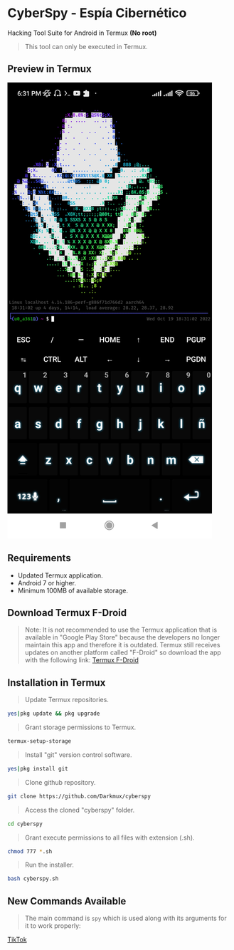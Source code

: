 # CyberSpy - Espía Cibernético
Hacking Tool Suite for Android in Termux **(No root)**
> This tool can only be executed in Termux.
## Preview in Termux
![CyberSpy](https://github.com/Darkmux/cyberspy/blob/main/images/CyberSpy.png)
## Requirements
* Updated Termux application.
* Android 7 or higher.
* Minimum 100MB of available storage.
## Download Termux F-Droid
> Note: It is not recommended to use the Termux application that is available in "Google Play Store" because the developers no longer maintain this app and therefore it is outdated.  Termux still receives updates on another platform called "F-Droid" so download the app with the following link:
[Termux F-Droid](https://f-droid.org/en/packages/com.termux)
## Installation in Termux
> Update Termux repositories.

```bash
yes|pkg update && pkg upgrade
```

> Grant storage permissions to Termux.

```bash
termux-setup-storage
```

> Install "git" version control software.

```bash
yes|pkg install git
```

> Clone github repository.

```bash
git clone https://github.com/Darkmux/cyberspy
```

> Access the cloned "cyberspy" folder.

```bash
cd cyberspy
```

> Grant execute permissions to all files with extension (.sh).

```bash
chmod 777 *.sh
```

> Run the installer.

```bash
bash cyberspy.sh
```
## New Commands Available
> The main command is `spy` which is used along with its arguments for it to work properly:

[TikTok](https://tiktok.com/@whitehacks00 "WHITE HACKS")
